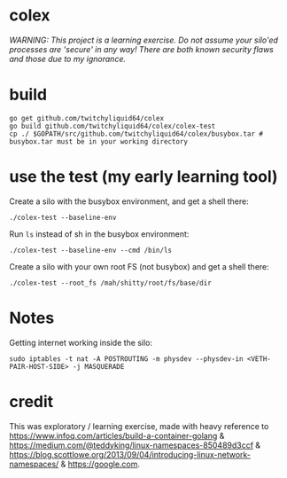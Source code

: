 # colex

*WARNING: This project is a learning exercise. Do not assume your silo'ed processes are 'secure' in any way! There are both known security flaws and those due to my ignorance.*

# build
```shell
go get github.com/twitchyliquid64/colex
go build github.com/twitchyliquid64/colex/colex-test
cp ./ $GOPATH/src/github.com/twitchyliquid64/colex/busybox.tar # busybox.tar must be in your working directory
```

# use the test (my early learning tool)

Create a silo with the busybox environment, and get a shell there:
```shell
./colex-test --baseline-env
```

Run `ls` instead of sh in the busybox environment:
```shell
./colex-test --baseline-env --cmd /bin/ls
```


Create a silo with your own root FS (not busybox) and get a shell there:
```shell
./colex-test --root_fs /mah/shitty/root/fs/base/dir
```

# Notes


Getting internet working inside the silo:

```shell
sudo iptables -t nat -A POSTROUTING -m physdev --physdev-in <VETH-PAIR-HOST-SIDE> -j MASQUERADE
```

# credit

This was exploratory / learning exercise, made with heavy reference to https://www.infoq.com/articles/build-a-container-golang &
https://medium.com/@teddyking/linux-namespaces-850489d3ccf & https://blog.scottlowe.org/2013/09/04/introducing-linux-network-namespaces/ & https://google.com.
